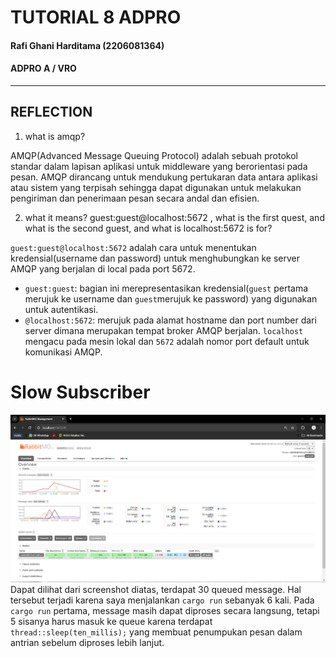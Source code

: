 # TUTORIAL 8 ADPRO
#### Rafi Ghani Harditama (2206081364)
#### ADPRO A / VRO

---

## REFLECTION 

1. what is amqp?

AMQP(Advanced Message Queuing Protocol) adalah sebuah  protokol standar dalam lapisan aplikasi untuk middleware yang berorientasi pada pesan. AMQP dirancang untuk mendukung pertukaran data antara aplikasi atau sistem yang terpisah sehingga dapat digunakan untuk melakukan pengiriman dan penerimaan pesan secara andal dan efisien.

2. what it means? guest:guest@localhost:5672 , what is the first quest, and what is the second guest, and what is localhost:5672 is for? 

`guest:guest@localhost:5672` adalah cara untuk menentukan kredensial(username dan password) untuk menghubungkan ke server AMQP yang berjalan di local pada port 5672.

* `guest:guest`: bagian ini merepresentasikan kredensial(`guest` pertama merujuk ke username dan `guest`merujuk ke password) yang digunakan untuk autentikasi.
* `@localhost:5672`: merujuk pada alamat hostname dan port number dari server dimana merupakan tempat broker AMQP berjalan. `localhost` mengacu pada mesin lokal dan `5672` adalah nomor port default untuk komunikasi AMQP. 

# Slow Subscriber
![alt text](./img/image.png)
Dapat dilihat dari screenshot diatas, terdapat 30 queued message. Hal tersebut terjadi karena saya menjalankan `cargo run` sebanyak 6 kali. Pada `cargo run` pertama, message masih dapat diproses secara langsung, tetapi 5 sisanya harus masuk ke queue karena terdapat `thread::sleep(ten_millis);` yang membuat penumpukan pesan dalam antrian sebelum diproses lebih lanjut. 